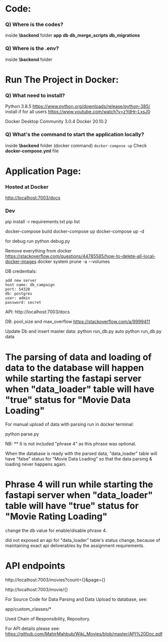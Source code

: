 # Code:

### Q) Where is the codes?
inside **\backend** folder
**app**
**db**
**db_merge_scripts**
**db_migrations**

### Q) Where is the .env?
inside **\backend** folder

# Run The Project in Docker:
### Q) What need to install?
Python 3.8.5
https://www.python.org/downloads/release/python-385/
install if for all users
https://www.youtube.com/watch?v=zYdHr-LxsJ0

Docker Desktop Community 3.0.4
Docker 20.10.2

### Q) What's the command to start the application locally?
inside **\backend** folder
(docker command) `docker-compose up`
Check **docker-compose.yml** file

# Application Page:
### Hosted at Docker
[http://localhost:7003/docs](http://localhost:7003/docs)


### Dev


pip install -r requirements.txt
pip list



docker-compose build
docker-compose up
docker-compose up -d
 
for debug run
python debug.py


Remove everything from docker
https://stackoverflow.com/questions/44785585/how-to-delete-all-local-docker-images
docker system prune -a --volumes


DB credentials:

    add new server
    host name: db_campaign
    port: 54320
    db: postgres
    user: admin
    password: secret


API: 
http://localhost:7003/docs


DB:
pool_size and max_overflow https://stackoverflow.com/a/9999411


Update Db and insert master data:
python run_db.py auto
python run_db.py data

# The parsing of data and  loading of data to the database will happen while starting the fastapi server when "data_loader" table will have "true" status for "Movie Data Loading"

For manual upload of data with parsing run in docker terminal:

python parse.py 

NB: ** It is not included "phrase 4" as this phrase was optional.

When the database is ready with the parsed data, "data_loader" table will have "false" status for "Movie Data Loading" so that the data parsing & loading never happens again.

# Phrase 4 will run while starting the fastapi server when "data_loader" table will have "true" status for "Movie Rating Loading"

change the db value for enable/disable phrase 4. 

did not exposed an api for "data_loader" table's status change, because of maintaining exact api deliverables by the assignment requirements.

# API endpoints

http://localhost:7003/movies?count={}&page={}

http://localhost:7003/movie/{}

For Source Code for Data Parsing and Data Upload to database, see:

app/custom_classes/*

Used Chain of Responsibility, Repository.

For API details please see: https://github.com/MahirMahbub/Wiki_Movies/blob/master/API%20Doc.pdf


